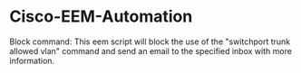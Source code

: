 # Cisco-EEM-Automation

Block command:
This eem script will block the use of the "switchport trunk allowed vlan" command and send an email to the specified inbox with more information.
